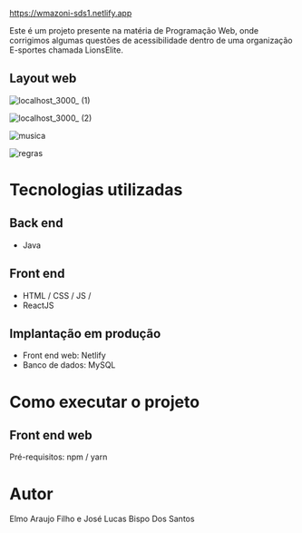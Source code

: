 https://wmazoni-sds1.netlify.app

Este é um projeto presente na matéria de Programação Web, onde corrigimos algumas questões de acessibilidade dentro de uma organização E-sportes chamada LionsElite.




## Layout web

![localhost_3000_ (1)](https://user-images.githubusercontent.com/115386020/208338597-fe383dc6-fd52-40e6-b76c-3306bfb16051.png)

![localhost_3000_ (2)](https://user-images.githubusercontent.com/115386020/208338706-8b666ae8-6d30-45a7-bf87-60d855ea9905.png)

![musica](https://user-images.githubusercontent.com/115386020/208338917-20eec4f5-d6e9-4eb0-ae2d-67d1a126a39a.png)


![regras](https://user-images.githubusercontent.com/115386020/208339016-700611c6-d6f0-4af0-9c7c-75446fcd1cf5.png)

# Tecnologias utilizadas
## Back end
- Java
## Front end
- HTML / CSS / JS / 
- ReactJS

## Implantação em produção
- Front end web: Netlify
- Banco de dados: MySQL
# Como executar o projeto

## Front end web
Pré-requisitos: npm / yarn

# Autor
Elmo Araujo Filho e José Lucas Bispo Dos Santos
